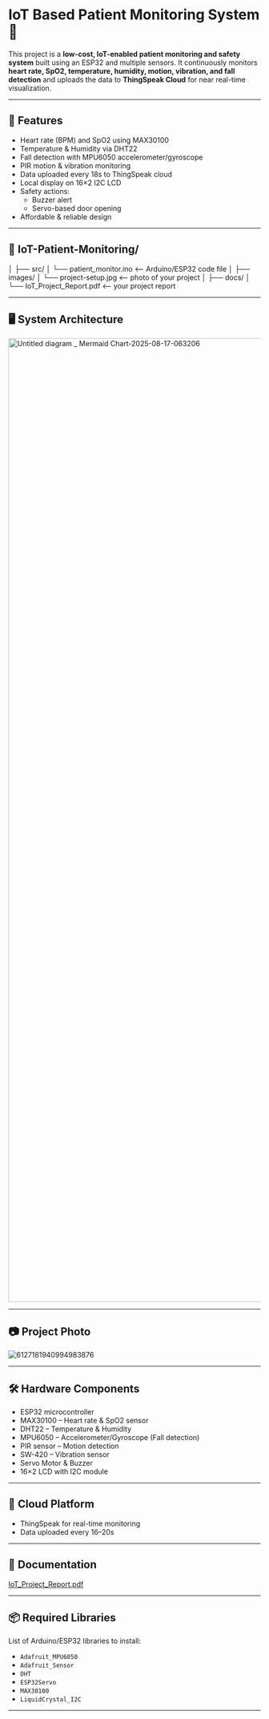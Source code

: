 # IoT Based Patient Monitoring System 🏥

This project is a **low-cost, IoT-enabled patient monitoring and safety system** built using an ESP32 and multiple sensors. It continuously monitors **heart rate, SpO2, temperature, humidity, motion, vibration, and fall detection** and uploads the data to **ThingSpeak Cloud** for near real-time visualization.

---

## 🔹 Features
- Heart rate (BPM) and SpO2 using MAX30100
- Temperature & Humidity via DHT22
- Fall detection with MPU6050 accelerometer/gyroscope
- PIR motion & vibration monitoring
- Data uploaded every 18s to ThingSpeak cloud
- Local display on 16×2 I2C LCD
- Safety actions:
  - Buzzer alert
  - Servo-based door opening
- Affordable & reliable design
---

## 🔹 IoT-Patient-Monitoring/
│
├── src/
│   └── patient_monitor.ino      <-- Arduino/ESP32 code file
│
├── images/
│   └── project-setup.jpg        <-- photo of your project
│
├── docs/
│   └── IoT_Project_Report.pdf   <-- your project report

---

## 🖥️ System Architecture
<img width="3840" height="1924" alt="Untitled diagram _ Mermaid Chart-2025-08-17-063206" src="https://github.com/user-attachments/assets/91dc46a3-a585-478d-ab5b-ae0aed136a6a" />


---

## 📷 Project Photo
![6127181940994983876](https://github.com/user-attachments/assets/1e618ccc-9e1c-46f7-93b1-ac0ee753cba5)


---

## 🛠 Hardware Components
- ESP32 microcontroller
- MAX30100 – Heart rate & SpO2 sensor
- DHT22 – Temperature & Humidity
- MPU6050 – Accelerometer/Gyroscope (Fall detection)
- PIR sensor – Motion detection
- SW-420 – Vibration sensor
- Servo Motor & Buzzer
- 16×2 LCD with I2C module

---

## 📡 Cloud Platform
- ThingSpeak for real-time monitoring
- Data uploaded every 16–20s

---

## 📑 Documentation
[IoT_Project_Report.pdf](https://github.com/user-attachments/files/21931184/IoT_Project_Report.pdf)


---

## 📦 Required Libraries
List of Arduino/ESP32 libraries to install:
- `Adafruit_MPU6050`
- `Adafruit_Sensor`
- `DHT`
- `ESP32Servo`
- `MAX30100`
- `LiquidCrystal_I2C`

---
